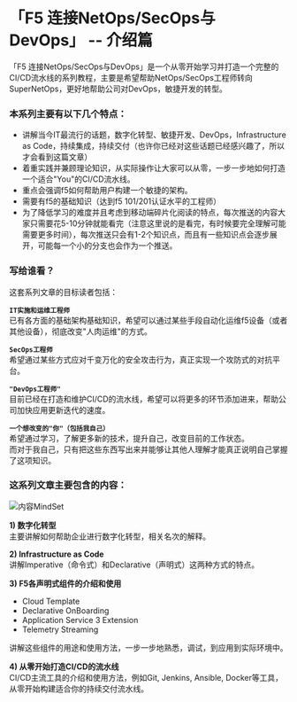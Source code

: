 # 「F5 连接NetOps/SecOps与DevOps」 --  介绍篇

「F5 连接NetOps/SecOps与DevOps」是一个从零开始学习并打造一个完整的CI/CD流水线的系列教程，主要是希望帮助NetOps/SecOps工程师转向SuperNetOps，更好地帮助公司对DevOps，敏捷开发的转型。

### 本系列主要有以下几个特点：
* 讲解当今IT最流行的话题，数字化转型、敏捷开发、DevOps，Infrastructure as Code，持续集成，持续交付（也许你已经对这些话题已经感兴趣了，所以才会看到这篇文章）
* 着重实践并兼顾理论知识，从实际操作让大家可以从零，一步一步地如何打造一个适合"You"的CI/CD流水线。
* 重点会强调f5如何帮助用户构建一个敏捷的架构。
* 需要有f5的基础知识（达到f5 101/201认证水平的工程师）
* 为了降低学习的难度并且考虑到移动端碎片化阅读的特点，每次推送的内容大家只需要花5-10分钟就能看完（注意这里说的是看完，有时候要完全理解可能需要更多时间），每次推送只会有1-2个知识点，而且有一些知识点会逐步展开，可能每一个小的分支也会作为一个推送。



### 写给谁看？

这套系列文章的目标读者包括：

**`IT实施和运维工程师`**   
已有各方面的基础架构基础知识，希望可以通过某些手段自动化运维f5设备（或者其他设备），彻底改变"人肉运维"的方式。

**`SecOps工程师`**   
希望通过某些方式应对千变万化的安全攻击行为，真正实现一个攻防式的对抗平台。

**`"DevOps工程师"`**  
目前已经在打造和维护CI/CD的流水线，希望可以将更多的环节添加进来，帮助公司加快应用更新迭代的速度。

**`一个想改变的"你"（包括我自己）`**   
希望通过学习，了解更多新的技术，提升自己，改变目前的工作状态。  
而对于我自己，只有把这些东西写出来并能够让其他人理解才能真正说明自己掌握了这项知识。

### 这系列文章主要包含的内容：

![内容MindSet](http://ottodeng.oss-cn-shenzhen.aliyuncs.com/1.png)

**1) 数字化转型**   
主要讲解如何帮助企业进行数字化转型，相关名次的解释。    

**2) Infrastructure as Code**   
讲解Imperative（命令式）和Declarative（声明式）这两种方式的特点。   

**3) F5各声明式组件的介绍和使用**    
* Cloud Template  
* Declarative OnBoarding  
* Application Service 3 Extension  
* Telemetry Streaming   

讲解这些组件的用途和使用方法，一步一步地熟悉，调试，到应用到实际环境中。   

**4) 从零开始打造CI/CD的流水线**   
CI/CD主流工具的介绍和使用方法，例如Git, Jenkins, Ansible, Docker等工具，从零开始构建适合你的持续交付流水线。